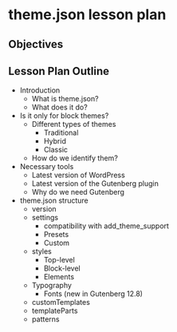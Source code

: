 # theme.json lesson plan

## Objectives

## Lesson Plan Outline

* Introduction
  * What is theme.json?
  * What does it do?
* Is it only for block themes?
  * Different types of themes
    * Traditional
    * Hybrid
    * Classic
  * How do we identify them?
* Necessary tools
  * Latest version of WordPress
  * Latest version of the Gutenberg plugin
  * Why do we need Gutenberg
* theme.json structure
  * version
  * settings
    * compatibility with add_theme_support
    * Presets
    * Custom
  * styles
    * Top-level
    * Block-level
    * Elements
  * Typography
    * Fonts (new in Gutenberg 12.8)
  * customTemplates
  * templateParts
  * patterns
